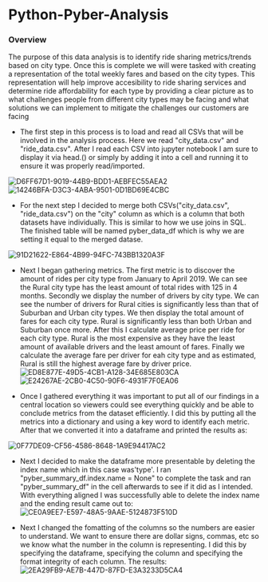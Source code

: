 # Python-Pyber-Analysis
### Overview

The purpose of this data analysis is to identify ride sharing metrics/trends based on city type. Once this is complete we will were tasked with creating a  representation of the total weekly fares and based on the city types. This representation will help improve accesibility to ride sharing services and determine ride affordability for each type by providing a clear picture as to what challenges people from different city types may be facing and what solutions we can implement to mitigate the challenges our customers are facing


- The first step in this process is to load and read all CSVs that will be involved in the analysis process. Here we read "city_data.csv" and "ride_data.csv". After I read each CSV into jupyter notebook I am sure to display it via head.() or simply by adding it into a cell and running it to ensure it was properly read/imported. 

![D6FF67D1-9019-44B9-BDD1-AEBFEC55AEA2](https://user-images.githubusercontent.com/112785655/216108777-1c6c70fc-f1a2-486c-90c7-a03115c79ab8.jpeg)
![14246BFA-D3C3-4ABA-9501-0D1BD69E4CBC](https://user-images.githubusercontent.com/112785655/216112824-8c84f108-939f-4e9c-89e0-ceb3ef2cb962.jpeg)

- For the next step I decided to merge both CSVs("city_data.csv", "ride_data.csv") on the "city" column as which is a column that both datasets have individually. This is similar to how we use joins in SQL. The finished table will be named pyber_data_df which is why we are setting it equal to the merged datase.

![91D21622-E864-4B99-94FC-743BB1320A3F](https://user-images.githubusercontent.com/112785655/216115044-320c746b-0f18-48d8-bc66-d1339ef4bb9e.jpeg)

- Next I began gathering metrics. The first metric is to discover the amount of rides per city type from January to April 2019. We can see the Rural city type has the least amount of total rides with 125 in 4 months. Secondly we display the number of drivers by city type. We can see the number of drivers for Rural cities is significantly less than that of Suburban and Urban city types. We then display the total amount of fares for each city type. Rural is significantly less than both Urban and Suburban once more. After this I calculate average price per ride for each city type. Rural is the most expensive as they have the least amount of available drivers and the least amount of fares. Finally we calculate the average fare per driver for eah city type and as estimated, Rural is still the highest average fare by driver price. 
![ED8E877E-49D5-4CB1-A128-34E685E803CA](https://user-images.githubusercontent.com/112785655/216137765-72a085ef-f8b2-442a-9c09-0d42313e14ed.jpeg)
![E24267AE-2CB0-4C50-90F6-4931F7F0EA06](https://user-images.githubusercontent.com/112785655/216138100-590f32c8-c944-46b0-8e2e-a462e23495bc.jpeg)

- Once I gathered everything it was important to put all of our findings in a central location so viewers could see everything quickly and be able to conclude metrics from the dataset efficiently. I did this by putting all the metrics into a dictionary and using a key word to identify each metric. After that we converted it into a dataframe and printed the results as:

![0F77DE09-CF56-4586-8648-1A9E94417AC2](https://user-images.githubusercontent.com/112785655/216139273-6e1dd90b-3e10-487b-a496-c1e5bb011689.jpeg)

- Next I decided to make the dataframe more presentable by deleting the index name which in this case was'type'. I ran "pyber_summary_df.index.name = None" to complete the task and ran "pyber_summary_df" in the cell afterwards to see if it did as I intended. With everything aligned I was successfully able to delete the index name and the ending result came out to:
![CE0A9EE7-E597-48A5-9AAE-5124873F510D](https://user-images.githubusercontent.com/112785655/216143322-7f66e79c-4b00-454b-b870-ce1ab76d4dee.jpeg)


- Next I changed the fomatting of the columns so the numbers are easier to understand. We want to ensure there are dollar signs, commas, etc so we know what the number in the column is representing. I did this by specifying the dataframe, specifying the column and specifying the format integrity of each column. The results: ![2EA29FB9-AE7B-447D-87FD-E3A3233D5CA4](https://user-images.githubusercontent.com/112785655/216142372-f6e55a03-7392-479f-a82f-133dd563c573.jpeg)

